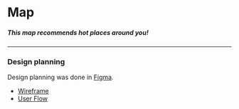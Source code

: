 # Map

##### This map recommends hot places around you!
------------------------------------------
### Design planning
Design planning was done in [Figma](https://www.figma.com).
- [Wireframe](https://www.figma.com/file/wMnQAYqoEiIHwCdSPudObb/Lo-fi-Wireframe-Kit-Community?node-id=2%3A6550) 
- [User Flow](https://www.figma.com/file/RvH6qVWE0VgdtQ4XGxn5Ok/User-Flow-Kit-(Community)?node-id=0%3A1)